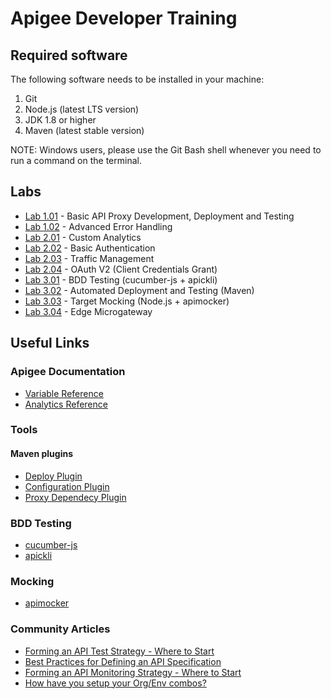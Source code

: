 # Apigee Developer Training

## Required software

The following software needs to be installed in your machine:

1. Git
2. Node.js (latest LTS version)
3. JDK 1.8 or higher
4. Maven (latest stable version)

NOTE: Windows users, please use the Git Bash shell whenever you need to run a command on the terminal.

## Labs

* [Lab 1.01](labs/lab-1.01) - Basic API Proxy Development, Deployment and Testing
* [Lab 1.02](labs/lab-1.02) - Advanced Error Handling
* [Lab 2.01](labs/lab-2.01) - Custom Analytics
* [Lab 2.02](labs/lab-2.02) - Basic Authentication
* [Lab 2.03](labs/lab-2.03) - Traffic Management
* [Lab 2.04](labs/lab-2.04) - OAuth V2 (Client Credentials Grant)
* [Lab 3.01](labs/lab-3.01) - BDD Testing (cucumber-js + apickli)
* [Lab 3.02](labs/lab-3.02) - Automated Deployment and Testing (Maven)
* [Lab 3.03](labs/lab-3.01) - Target Mocking (Node.js + apimocker)
* [Lab 3.04](labs/lab-3.04) - Edge Microgateway

## Useful Links

### Apigee Documentation

* [Variable Reference](https://docs.apigee.com/api-platform/reference/variables-reference)
* [Analytics Reference](https://docs.apigee.com/api-platform/analytics/analytics-reference)

### Tools

#### Maven plugins

* [Deploy Plugin](https://github.com/apigee/apigee-deploy-maven-plugin)
* [Configuration Plugin](https://github.com/apigee/apigee-config-maven-plugin)
* [Proxy Dependecy Plugin](https://github.com/apigee/proxy-dependency-maven-plugin)

### BDD Testing

* [cucumber-js](https://github.com/cucumber/cucumber-js)
* [apickli](https://github.com/apickli/apickli)

### Mocking

* [apimocker](https://github.com/gstroup/apimocker)

### Community Articles

* [Forming an API Test Strategy - Where to Start](https://community.apigee.com/articles/16169/forming-an-api-test-strategy-where-to-start.html)
* [Best Practices for Defining an API Specification](https://community.apigee.com/articles/15459/best-practices-for-defining-an-api-specification.html)
* [Forming an API Monitoring Strategy - Where to Start](https://community.apigee.com/articles/17862/forming-an-api-monitoring-strategy-where-to-start.html)
* [How have you setup your Org/Env combos?](https://community.apigee.com/questions/22800/how-have-you-setup-your-orgenv-combos.html)
